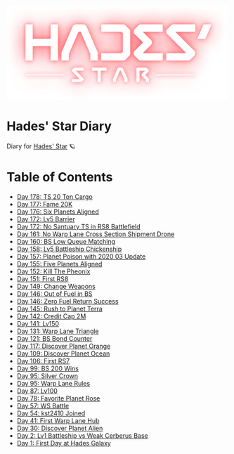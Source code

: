 <div align='center'>
  <img src='./assets/logo.png' alt='logo'>
</div>

# Hades' Star Diary
Diary for [Hades' Star](https://store.steampowered.com/app/755800) :ringed_planet:

# Table of Contents
- [Day 178: TS 20 Ton Cargo](./articles/20201223_TS_20_Ton_Cargo.md)
- [Day 177: Fame 20K](./articles/20201222_Fame_20K.md)
- [Day 176: Six Planets Aligned](./articles/20201221_Six_Planets_Aligned.md)
- [Day 172: Lv5 Barrier](./articles/20201217_Lv5_Barrier.md)
- [Day 172: No Santuary TS in RS8 Battlefield](./articles/20201217_No_Santuary_TS_in_RS8_Battlefield.md)
- [Day 161: No Warp Lane Cross Section Shipment Drone](./articles/20201206_No_Warp_Lane_Cross_Section_Shipment_Drone.md)
- [Day 160: BS Low Queue Matching](./articles/20201205_BS_Low_Queue_Matching.md)
- [Day 158: Lv5 Battleship Chickenship](./articles/20201203_Lv5_Battleship_Chickenship.md)
- [Day 157: Planet Poison with 2020 03 Update](./articles/20201202_Planet_Poison_with_2020_03_Update.md)
- [Day 155: Five Planets Aligned](./articles/20201130_Five_Planets_Aligned.md)
- [Day 152: Kill The Pheonix](./articles/20201127_Kill_The_Pheonix.md)
- [Day 151: First RS8](./articles/20201126_First_RS8.md)
- [Day 149: Change Weapons](./articles/20201124_Change_Weapons.md)
- [Day 146: Out of Fuel in BS](./articles/20201121_Out_of_Fuel_in_BS.md)
- [Day 146: Zero Fuel Return Success](./articles/20201121_Zero_Fuel_Return_Success.md)
- [Day 145: Rush to Planet Terra](./articles/20201120_Rush_to_Planet_Terra.md)
- [Day 142: Credit Cap 2M](./articles/20201117_Credit_Cap_2M.md)
- [Day 141: Lv150](./articles/20201116_Lv150.md)
- [Day 131: Warp Lane Triangle](./articles/20201106_Warp_Lane_Triangle.md)
- [Day 121: BS Bond Counter](./articles/20201027_BS_Bond_Counter.md)
- [Day 117: Discover Planet Orange](./articles/20201023_Discover_Planet_Orange.md)
- [Day 109: Discover Planet Ocean](./articles/20201015_Discover_Planet_Ocean.md)
- [Day 106: First RS7](./articles/20201012_First_RS7.md)
- [Day 99: BS 200 Wins](./articles/20201005_BS_200_Wins.md)
- [Day 95: Silver Crown](./articles/20201001_Silver_Crown.md)
- [Day 95: Warp Lane Rules](./articles/20201001_Warp_Lane_Rules.md)
- [Day 87: Lv100](./articles/20200923_Lv100.md)
- [Day 78: Favorite Planet Rose](./articles/20200914_Favorite_Planet_Rose.md)
- [Day 57: WS Battle](./articles/20200824_WS_Battle.md)
- [Day 54: kst2410 Joined](./articles/20200821_kst2410_Joined.md)
- [Day 41: First Warp Lane Hub](./articles/20200808_First_Warp_Lane_Hub.md)
- [Day 30: Discover Planet Alien](./articles/20200728_Discover_Planet_Alien.md)
- [Day 2: Lv1 Battleship vs Weak Cerberus Base](./articles/20200630_Lv1_Battleship_vs_Weak_Cerberus_Base.md)
- [Day 1: First Day at Hades Galaxy](./articles/20200629_First_Day_at_Hades_Galaxy.md)
